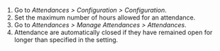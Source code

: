 1.  Go to *Attendances \> Configuration \> Configuration*.
2.  Set the maximum number of hours allowed for an attendance.
3.  Go to *Attendances \> Manage Attendances \> Attendances*.
4.  Attendance are automatically closed if they have remained open for
    longer than specified in the setting.
